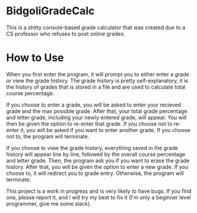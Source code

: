 # BidgoliGradeCalc
This is a shitty console-based grade calculator that was created due to a CS professor who refuses to post online grades.

# How to Use
When you first enter the program, it will prompt you to either enter a grade or view the grade history. The grade history is pretty self-explanatory, it is the history of grades that is stored in a file and are used to calculate total course percentage.

If you choose to enter a grade, you will be asked to enter your recieved grade and the max possible grade. After that, your total grade percentage and letter grade, including your newly entered grade, will appear. You will then be given the option to re-enter that grade. If you choose not to re-enter it, you will be asked if you want to enter another grade. If you choose not to, the program will terminate.

If you choose to view the grade history, everything saved in the grade history will appear line by line, followed by the overall course percentage and letter grade. Then, the program ask you if you want to erase the grade history. After that, you will be given the option to enter a new grade. If you choose to, it will redirect you to grade entry. Otherwise, the program will terminate.

This project is a work in progress and is very likely to have bugs. If you find one, please report it, and I will try my best to fix it (I'm only a beginner level programmer, give me some slack).
